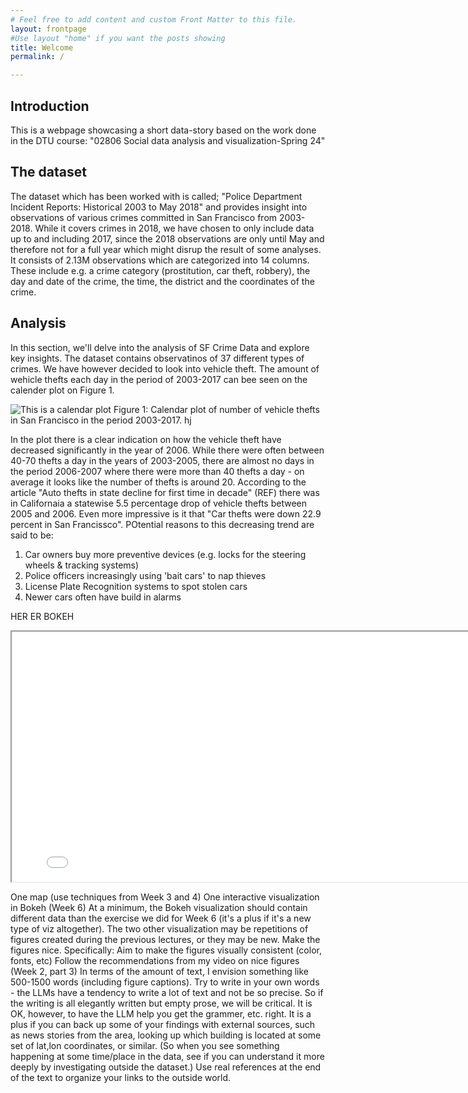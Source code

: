 ```yaml
---
# Feel free to add content and custom Front Matter to this file.
layout: frontpage 
#Use layout "home" if you want the posts showing
title: Welcome
permalink: /

---
```

## Introduction
This is a webpage showcasing a short data-story based on the work done in the DTU 
course: "02806 Social data analysis and visualization-Spring 24"


## The dataset
The dataset which has been worked with is called; "Police Department Incident Reports: Historical 2003 to May 2018" and provides insight into observations of various crimes committed in San Francisco from 2003-2018. While it covers crimes in 2018, we have chosen to only include 
data up to and including 2017, since the 2018 observations are only until May and therefore not for a full year which might disrup the result of some analyses.
It consists of 2.13M observations which are categorized into 14 columns. These include e.g. a crime category (prostitution, car theft, robbery), the day and date of the crime, the time, the district and the coordinates of the crime.

## Analysis
In this section, we'll delve into the analysis of SF Crime Data and explore key insights.
The dataset contains observatinos of 37 different types of crimes. We have however decided to look into vehicle theft. 
The amount of wehicle thefts each day in the period of 2003-2017 can bee seen on the calender plot on Figure 1. 

![This is a calendar plot](https://linchang2.github.io/calendar_vehicle.png)
Figure 1: Calendar plot of number of vehicle thefts in San Francisco in the period 2003-2017.
hj

In the plot there is a clear indication on how the vehicle theft have decreased significantly in the year of 2006. 
While there were often between 40-70 thefts a day in the years of 2003-2005, there are almost no days in the period 2006-2007 where there were more than 40 thefts a day - on average it looks like the number of thefts is around 20.
According to the article "Auto thefts in state decline for first time in decade" (REF) there was in Californaia a statewise 5.5 percentage drop of vehicle thefts between 2005 and 2006. 
Even more impressive is it that "Car thefts were down 22.9 percent in San Francissco". POtential reasons to this decreasing trend are said to be:
1. Car owners buy more preventive devices (e.g. locks for the steering wheels & tracking systems)
2. Police officers increasingly using 'bait cars' to nap thieves
3. License Plate Recognition systems to spot stolen cars
4. Newer cars often have build in alarms



HER ER BOKEH
<iframe src="Bokeh Plot.html" width="800" height="400"></iframe>


One map (use techniques from Week 3 and 4)
One interactive visualization in Bokeh (Week 6)
At a minimum, the Bokeh visualization should contain different data than the exercise we did for Week 6 (it's a plus if it's a new type of viz altogether).
The two other visualization may be repetitions of figures created during the previous lectures, or they may be new.
Make the figures nice. Specifically:
Aim to make the figures visually consistent (color, fonts, etc)
Follow the recommendations from my video on nice figures (Week 2, part 3)
In terms of the amount of text, I envision something like 500-1500 words (including figure captions). Try to write in your own words - the LLMs have a tendency to write a lot of text and not be so precise. So if the writing is all elegantly written but empty prose, we will be critical. It is OK, however, to have the LLM help you get the grammer, etc. right.
It is a plus if you can back up some of your findings with external sources, such as news stories from the area, looking up which building is located at some set of lat,lon coordinates, or similar. (So when you see something happening at some time/place in the data, see if you can understand it more deeply by investigating outside the dataset.) Use real references at the end of the text to organize your links to the outside world.
